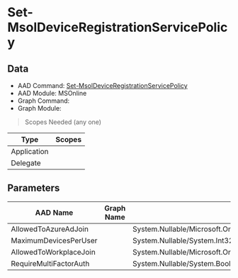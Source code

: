 # Set-MsolDeviceRegistrationServicePolicy

## Data

+ AAD Command: [Set-MsolDeviceRegistrationServicePolicy](https://docs.microsoft.com/en-us/powershell/module/MSOnline/Set-MsolDeviceRegistrationServicePolicy)
+ AAD Module: MSOnline
+ Graph Command: 
+ Graph Module: 

> Scopes Needed (any one)

|Type|Scopes|
|---|---|
|Application||
|Delegate||

## Parameters

|AAD Name|Graph Name|AAD Type|Graph Type|Infos|
|---|---|---|---|---|
|AllowedToAzureAdJoin||System.Nullable/Microsoft.Online.Administration.Automation.DeviceRegistrationServicePolicy+Scope|||
|MaximumDevicesPerUser||System.Nullable/System.Int32|||
|AllowedToWorkplaceJoin||System.Nullable/Microsoft.Online.Administration.Automation.DeviceRegistrationServicePolicy+Scope|||
|RequireMultiFactorAuth||System.Nullable/System.Boolean|||

